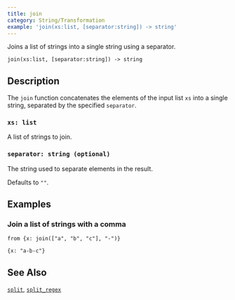 ```yaml
---
title: join
category: String/Transformation
example: 'join(xs:list, [separator:string]) -> string'
---
```



Joins a list of strings into a single string using a separator.

```tql
join(xs:list, [separator:string]) -> string
```

## Description

The `join` function concatenates the elements of the input list `xs` into a
single string, separated by the specified `separator`.

### `xs: list`

A list of strings to join.

### `separator: string (optional)`

The string used to separate elements in the result.

Defaults to `""`.

## Examples

### Join a list of strings with a comma

```tql
from {x: join(["a", "b", "c"], "-")}
```

```tql
{x: "a-b-c"}
```

## See Also

[`split`](/reference/functions/split),
[`split_regex`](/reference/functions/split_regex)
